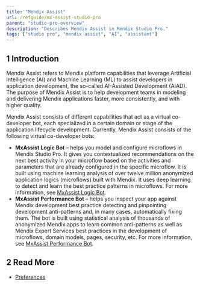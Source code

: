 ```yaml
---
title: "Mendix Assist"
url: /refguide/mx-assist-studio-pro
parent: "studio-pro-overview"
description: "Describes Mendix Assist in Mendix Studio Pro."
tags: ["studio pro", "mendix assist", "AI", "assistant"]
---
```


## 1 Introduction 

Mendix Assist refers to Mendix platform capabilities that leverage Artificial Intelligence (AI) and Machine Learning (ML) to assist developers in application development, the so-called AI-Assisted Development (AIAD). The purpose of Mendix Assist is to help development teams in modeling and delivering Mendix applications faster, more consistently, and with higher quality. 

Mendix Assist consists of different capabilities that act as a virtual co-developer bot, each specialized in a certain domain or stage of the application lifecycle development. Currently, Mendix Assist consists of the following virtual co-developer bots: 

* **MxAssist Logic Bot** – helps you model and configure microflows in Mendix Studio Pro. It gives you contextualized recommendations on the next best activity in your microflow based on the activities and parameters that are already configured in the specific microflow. It is built using machine learning     analysis of over twelve million anonymized application logics (microflows) built with Mendix. It uses deep learning to detect and learn the best practice patterns in microflows. For more information, see [MxAssist Logic Bot](mx-assist-logic-bot).
* **MxAssist Performance Bot** – helps you inspect your app against Mendix development best practice detecting and pinpointing development anti-patterns and, in many cases, automatically fixing them. The bot is built using statistical analysis of thousands of anonymized Mendix apps to learn common anti-patterns as well as Mendix Expert Services best practices in the development of microflows, domain models, pages,     security, etc. For more information, see [MxAssist Performance Bot](mx-assist-performance-bot).

## 2 Read More

* [Preferences](preferences-dialog)
